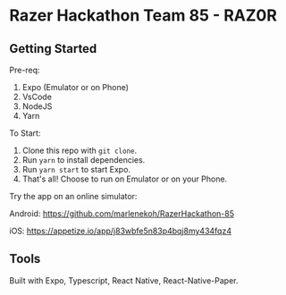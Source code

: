 # Razer Hackathon Team 85 - RAZ0R

## Getting Started

Pre-req:

1. Expo (Emulator or on Phone)
2. VsCode
3. NodeJS
4. Yarn

To Start:

1. Clone this repo with `git clone`.
2. Run `yarn` to install dependencies.
3. Run `yarn start` to start Expo.
4. That's all! Choose to run on Emulator or on your Phone.

Try the app on an online simulator:

Android: https://github.com/marlenekoh/RazerHackathon-85

iOS: https://appetize.io/app/j83wbfe5n83p4bqj8my434fqz4

## Tools

Built with Expo, Typescript, React Native, React-Native-Paper.
